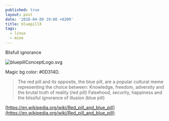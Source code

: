 ```yaml
---
published: true
layout: post
date: '2018-04-09 19:06 +0200'
title: bluepillX
tags:
  - linux
  - mine
---
```

Blisfull ignorance

![bluepillConceptLogo.svg]({{site.baseurl}}/media/bluepillConceptLogo.svg)

Magic bg color: #0D314D.

> The red pill and its opposite, the blue pill, are a popular cultural meme representing the choice between:
>    Knowledge, freedom, adversity and the brutal truth of reality (red pill)
>    Falsehood, security, happiness and the blissful ignorance of illusion (blue pill)

[https://en.wikipedia.org/wiki/Red_pill_and_blue_pill](https://en.wikipedia.org/wiki/Red_pill_and_blue_pill)
